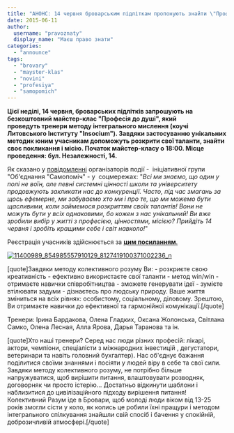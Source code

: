 ```yaml
---
title: "АНОНС: 14 червня броварським підліткам пропонують знайти \"Професію до душі\""
date: 2015-06-11
author: 
  username: "pravoznaty"
  display_name: "Маєш право знати"
categories: 
  - "announce"
tags: 
  - "brovary"
  - "mayster-klas"
  - "novini"
  - "profesiya"
  - "samopomich"
---
```


**Цієї неділі, 14 червня, броварських підлітків запрошують на безкоштовний майстер-клас "Професія до душі", який проведуть тренери методу інтегрального мислення (коучі Литовського Інституту "Insocium"). Завдяки застосуванню унікальних методик юним учасникам допоможуть розкрити свої таланти, знайти своє покликання і місію. Початок майстер-класу о 18:00. Місце проведення: бул. Незалежності, 14.** 

Як сказано у [повідомленні](https://www.facebook.com/groups/607262956074041/permalink/690753451058324/) організаторів події -  ініціативної групи "Об'єднання "Самопоміч" - у  соцмережах: "_Всі ми знаємо, що один у полі не воїн, але певні системні цінності школи та університету продовжують закликати нас до конкуренції. Часто, під час змагань за щось ефемерне, ми забуваємо хто ми і про те, що ми можемо бути щасливими, коли займемося розкриттям своїх талантів! Вони не можуть бути у всіх однаковими, бо кожен з нас унікальний! Ви вже зробили вибір у житті з професією, цінностями, місією? Прийдіть 14 червня і зробіть кращими себе і світ навколо!_"

Реєстрація учасників здійснюється за [**цим посиланням**.](https://docs.google.com/forms/d/1G13b0LF60QUYwYbu0gPy1J6-Tzd2AFCqKp9UJnbMkWA/viewform?c=0&w=1)

[![11400989_854985557910129_8127419100371002236_n](https://mpz.brovary.org/wp-content/uploads/2015/06/11400989_854985557910129_8127419100371002236_n.jpg)](https://mpz.brovary.org/wp-content/uploads/2015/06/11400989_854985557910129_8127419100371002236_n.jpg)

\[quote\]Завдяки методу колективного розуму Ви: - розкриєте свою креативність - ефективно використаєте свої таланти - метод win/win - отримаєте навички співробітництва - зможете генерувати ідеї - зумієте втілювати задуми - дізнаєтесь про людську природу. Ваше життя зміниться на всіх рівнях: особистому, соціальному, діловому. Зрештою, Ви отримаєте навички до ефективної та гармонійної комунікації.\[/quote\]

Тренери: Ірина Бардакова, Олена Гладких, Оксана Жолонська, Світлана Самко, Олена Лесная, Алла Ярова, Дарья Таранова та ін.

\[quote\]Хто наші тренери? Серед нас люди різних професій: лікарі, актори, чемпіони, спеціалісти з міжнародних інвестицій , дегустатори, ветеринари та навіть головний бухгалтер). Нас об'єднує бажання поділитися своїми знаннями і посіяти у людей віру в себе та свої сили. Завдяки методу колективного розуму, не потрібно більше напружуватися, щоб вирішити питання, влаштовувати розводняк, договорняк чи просто істерію... Достатньо відкинути шаблони і наблизитися до цивілізаційного підходу вирішення питання! Колективний Разум іде в Бровари, щоб молоді люди віком від 13-25 років змогли сісти у коло, як колись це робили їхні пращури і методом інтегрального спілкування знайшли свій спосіб і бачення у спокійній, доброзичливій атмосфері.\[/quote\]
